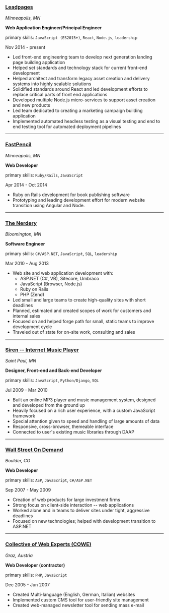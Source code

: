 ### [Leadpages](http://www.leadpages.net)
_Minneapolis, MN_

**Web Application Engineer/Principal Engineer**

primary skills: `JavaScript (ES2015+)`, `React`, `Node.js`, `leadership`

Nov 2014 - present

* Led front-end engineering team to develop next generation landing page building application
* Helped set standards and technology stack for current front-end development
* Helped architect and transform legacy asset creation and delivery systems into highly scalable solutions
* Solidified standards around React and led development efforts to replace critical parts of front end applications
* Developed multiple Node.js micro-services to support asset creation and new products
* Led team dedicated to creating a marketing campaign building application
* Implemented automated headless testing as a visual testing and end to end testing tool for automated deployment pipelines

---

### [FastPencil](http://www.fastpencil.com)
_Minneapolis, MN_

**Web Developer**

primary skills: `Ruby/Rails`, `JavaScript`

Apr 2014 - Oct 2014

 * Ruby on Rails development for book publishing software
 * Prototyping and leading development effort for modern website transition using Angular and Node.

---

### [The Nerdery](http://www.nerdery.com)
_Bloomington, MN_

**Software Engineer**

primary skills: `C#/ASP.NET`, `JavaScript`, `SQL`, `leadership`

Mar 2010 - Aug 2013

 * Web site and web application development with:
   * ASP.NET (C#, VB), Sitecore, Umbraco
   * JavaScript (Browser, Node.js)
   * Ruby on Rails
   * PHP (Zend)
 * Led small and large teams to create high-quality sites with short deadlines
 * Planned, estimated and created scopes of work for customers and internal sales
 * Focused on and helped forge path for small, static teams to improve development cycle
 * Traveled out of state for on-site work, consulting and sales

---

### [Siren -- Internet Music Player](http://www.sirenp.com)
_Saint Paul, MN_

**Designer, Front-end and Back-end Developer**

primary skills: `JavaScript`, `Python/Django`, `SQL`

Jul 2009 - Mar 2010

 * Built an online MP3 player and music management system, designed and developed from the ground up
 * Heavily focused on a rich user experience, with a custom JavaScript framework
 * Special attention given to speed and handling of large amounts of data
 * Responsive, cross-browser, themeable interface
 * Connected to user's existing music libraries through DAAP

---

### [Wall Street On Demand](http://www.wallst.com)
_Boulder, CO_

**Web Developer**

primary skills: `ASP`, `JavaScript`, `C#/ASP.NET`

Sep 2007 - May 2009

 * Creation of web products for large investment firms
 * Strong focus on client-side interaction -- web applications
 * Worked alone and in teams to deliver sites under tight, aggressive deadlines
 * Focused on new technologies; helped with development transition to ASP.NET

---

### [Collective of Web Experts (COWE)](http://www.cowe.at)
_Graz, Austria_

**Web Developer (contractor)**

primary skills: `PHP`, `JavaScript`

Dec 2005 - Jun 2007

 * Created Multi-language (English, German, Italian) websites
 * Implemented custom CMS tool for user-friendly site management
 * Created web-managed newsletter tool for sending mass e-mail

